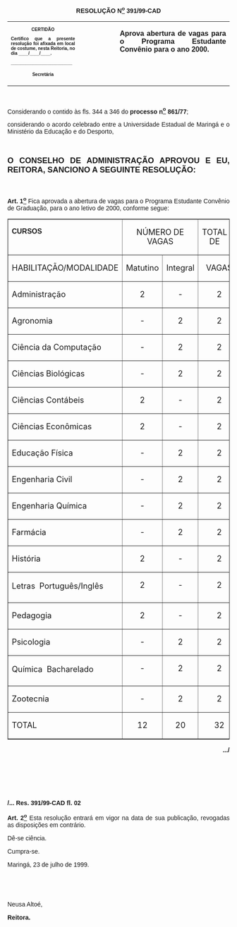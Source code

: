<BODY>

<B><FONT FACE="Arial"><P ALIGN="CENTER"></P>
<P ALIGN="CENTER">&nbsp;</P>
<P ALIGN="CENTER">RESOLU&Ccedil;&Atilde;O  N<U><SUP>o</U></SUP> 391/99-CAD</P>
<P ALIGN="JUSTIFY"></P></B></FONT>
<TABLE CELLSPACING=0 BORDER=0 CELLPADDING=7 WIDTH=621>
<TR><TD WIDTH="32%" VALIGN="TOP">
<B><FONT FACE="Arial" SIZE=1><P ALIGN="CENTER">CERTID&Atilde;O</P>
<P ALIGN="JUSTIFY">   Certifico que a presente resolu&ccedil;&atilde;o foi afixada em local de costume, nesta Reitoria, no dia ____/____/____.</P>
<P ALIGN="JUSTIFY"></P>
<P ALIGN="JUSTIFY">_________________________</P>
<P ALIGN="CENTER">Secret&aacute;ria</B></FONT></TD>
<TD WIDTH="17%" VALIGN="TOP">&nbsp;</TD>
<TD WIDTH="52%" VALIGN="TOP">
<B><FONT FACE="Arial"><P ALIGN="JUSTIFY">Aprova abertura de vagas para o Programa Estudante Conv&ecirc;nio para o ano 2000.</B></FONT></TD>
</TR>
</TABLE>

<FONT FACE="Arial"><P ALIGN="JUSTIFY"></P>
<P ALIGN="JUSTIFY">&nbsp;</P>
<P ALIGN="JUSTIFY">&#9;Considerando o contido &agrave;s fls. 344 a 346 do <B>processo n<U><SUP>o</U></SUP> 861/77</B>;</P>
<P ALIGN="JUSTIFY">&#9;considerando o acordo celebrado entre a Universidade Estadual de Maring&aacute; e o Minist&eacute;rio da Educa&ccedil;&atilde;o e do Desporto,</P>
<P ALIGN="JUSTIFY"></P>
<B><P ALIGN="JUSTIFY">&nbsp;</P>
</FONT><FONT FACE="Arial" SIZE=4><P ALIGN="JUSTIFY">O CONSELHO DE ADMINISTRA&Ccedil;&Atilde;O APROVOU E EU, REITORA, SANCIONO A SEGUINTE RESOLU&Ccedil;&Atilde;O:</P>
</FONT><FONT FACE="Arial"><P ALIGN="JUSTIFY"></P>
<P ALIGN="JUSTIFY">&nbsp;</P>
</B><P ALIGN="JUSTIFY">&#9;<B>Art. 1<U><SUP>o</B></U></SUP> Fica aprovada a abertura de vagas para o Programa Estudante Conv&ecirc;nio de Gradua&ccedil;&atilde;o, para o ano letivo de 2000, conforme segue:</P>
<P ALIGN="JUSTIFY"></P></FONT>
<TABLE BORDER CELLSPACING=1 CELLPADDING=4 WIDTH=721>
<TR><TD WIDTH="35%" VALIGN="TOP">
<B><FONT FACE="Arial"><P ALIGN="JUSTIFY">CURSOS</B></FONT></TD>
<TD WIDTH="37%" VALIGN="TOP" COLSPAN=2>
<FONT SIZE=4><P ALIGN="CENTER">N&Uacute;MERO DE VAGAS</FONT></TD>
<TD WIDTH="15%" VALIGN="TOP">
<FONT SIZE=4><P ALIGN="CENTER">TOTAL DE</FONT></TD>
<TD WIDTH="13%" VALIGN="TOP">&nbsp;</TD>
</TR>
<TR><TD WIDTH="35%" VALIGN="TOP">
<FONT SIZE=4><P ALIGN="CENTER">HABILITA&Ccedil;&Atilde;O/MODALIDADE</FONT></TD>
<TD WIDTH="22%" VALIGN="TOP">
<FONT SIZE=4><P ALIGN="CENTER">Matutino</FONT></TD>
<TD WIDTH="15%" VALIGN="TOP">
<FONT SIZE=4><P ALIGN="CENTER">Integral</FONT></TD>
<TD WIDTH="29%" VALIGN="TOP" COLSPAN=2>
<FONT SIZE=4><P ALIGN="CENTER">VAGAS</FONT></TD>
</TR>
<TR><TD WIDTH="35%" VALIGN="TOP">
<FONT SIZE=4><P ALIGN="JUSTIFY">Administra&ccedil;&atilde;o</FONT></TD>
<TD WIDTH="22%" VALIGN="TOP">
<FONT SIZE=4><P ALIGN="CENTER">2</FONT></TD>
<TD WIDTH="15%" VALIGN="TOP">
<FONT SIZE=4><P ALIGN="CENTER">-</FONT></TD>
<TD WIDTH="29%" VALIGN="TOP" COLSPAN=2>
<FONT SIZE=4><P ALIGN="CENTER">2</FONT></TD>
</TR>
<TR><TD WIDTH="35%" VALIGN="TOP">
<FONT SIZE=4><P ALIGN="JUSTIFY">Agronomia</FONT></TD>
<TD WIDTH="22%" VALIGN="TOP">
<FONT SIZE=4><P ALIGN="CENTER">-</FONT></TD>
<TD WIDTH="15%" VALIGN="TOP">
<FONT SIZE=4><P ALIGN="CENTER">2</FONT></TD>
<TD WIDTH="29%" VALIGN="TOP" COLSPAN=2>
<FONT SIZE=4><P ALIGN="CENTER">2</FONT></TD>
</TR>
<TR><TD WIDTH="35%" VALIGN="TOP">
<FONT SIZE=4><P ALIGN="JUSTIFY">Ci&ecirc;ncia da Computa&ccedil;&atilde;o</FONT></TD>
<TD WIDTH="22%" VALIGN="TOP">
<FONT SIZE=4><P ALIGN="CENTER">-</FONT></TD>
<TD WIDTH="15%" VALIGN="TOP">
<FONT SIZE=4><P ALIGN="CENTER">2</FONT></TD>
<TD WIDTH="29%" VALIGN="TOP" COLSPAN=2>
<FONT SIZE=4><P ALIGN="CENTER">2</FONT></TD>
</TR>
<TR><TD WIDTH="35%" VALIGN="TOP">
<FONT SIZE=4><P ALIGN="JUSTIFY">Ci&ecirc;ncias Biol&oacute;gicas</FONT></TD>
<TD WIDTH="22%" VALIGN="TOP">
<FONT SIZE=4><P ALIGN="CENTER">-</FONT></TD>
<TD WIDTH="15%" VALIGN="TOP">
<FONT SIZE=4><P ALIGN="CENTER">2</FONT></TD>
<TD WIDTH="29%" VALIGN="TOP" COLSPAN=2>
<FONT SIZE=4><P ALIGN="CENTER">2</FONT></TD>
</TR>
<TR><TD WIDTH="35%" VALIGN="TOP">
<FONT SIZE=4><P ALIGN="JUSTIFY">Ci&ecirc;ncias Cont&aacute;beis</FONT></TD>
<TD WIDTH="22%" VALIGN="TOP">
<FONT SIZE=4><P ALIGN="CENTER">2</FONT></TD>
<TD WIDTH="15%" VALIGN="TOP">
<FONT SIZE=4><P ALIGN="CENTER">-</FONT></TD>
<TD WIDTH="29%" VALIGN="TOP" COLSPAN=2>
<FONT SIZE=4><P ALIGN="CENTER">2</FONT></TD>
</TR>
<TR><TD WIDTH="35%" VALIGN="TOP">
<FONT SIZE=4><P ALIGN="JUSTIFY">Ci&ecirc;ncias Econ&ocirc;micas</FONT></TD>
<TD WIDTH="22%" VALIGN="TOP">
<FONT SIZE=4><P ALIGN="CENTER">2</FONT></TD>
<TD WIDTH="15%" VALIGN="TOP">
<FONT SIZE=4><P ALIGN="CENTER">-</FONT></TD>
<TD WIDTH="29%" VALIGN="TOP" COLSPAN=2>
<FONT SIZE=4><P ALIGN="CENTER">2</FONT></TD>
</TR>
<TR><TD WIDTH="35%" VALIGN="TOP">
<FONT SIZE=4><P ALIGN="JUSTIFY">Educa&ccedil;&atilde;o F&iacute;sica</FONT></TD>
<TD WIDTH="22%" VALIGN="TOP">
<FONT SIZE=4><P ALIGN="CENTER">-</FONT></TD>
<TD WIDTH="15%" VALIGN="TOP">
<FONT SIZE=4><P ALIGN="CENTER">2</FONT></TD>
<TD WIDTH="29%" VALIGN="TOP" COLSPAN=2>
<FONT SIZE=4><P ALIGN="CENTER">2</FONT></TD>
</TR>
<TR><TD WIDTH="35%" VALIGN="TOP">
<FONT SIZE=4><P ALIGN="JUSTIFY">Engenharia Civil</FONT></TD>
<TD WIDTH="22%" VALIGN="TOP">
<FONT SIZE=4><P ALIGN="CENTER">-</FONT></TD>
<TD WIDTH="15%" VALIGN="TOP">
<FONT SIZE=4><P ALIGN="CENTER">2</FONT></TD>
<TD WIDTH="29%" VALIGN="TOP" COLSPAN=2>
<FONT SIZE=4><P ALIGN="CENTER">2</FONT></TD>
</TR>
<TR><TD WIDTH="35%" VALIGN="TOP">
<FONT SIZE=4><P ALIGN="JUSTIFY">Engenharia Qu&iacute;mica</FONT></TD>
<TD WIDTH="22%" VALIGN="TOP">
<FONT SIZE=4><P ALIGN="CENTER">-</FONT></TD>
<TD WIDTH="15%" VALIGN="TOP">
<FONT SIZE=4><P ALIGN="CENTER">2</FONT></TD>
<TD WIDTH="29%" VALIGN="TOP" COLSPAN=2>
<FONT SIZE=4><P ALIGN="CENTER">2</FONT></TD>
</TR>
<TR><TD WIDTH="35%" VALIGN="TOP">
<FONT SIZE=4><P ALIGN="JUSTIFY">Farm&aacute;cia</FONT></TD>
<TD WIDTH="22%" VALIGN="TOP">
<FONT SIZE=4><P ALIGN="CENTER">-</FONT></TD>
<TD WIDTH="15%" VALIGN="TOP">
<FONT SIZE=4><P ALIGN="CENTER">2</FONT></TD>
<TD WIDTH="29%" VALIGN="TOP" COLSPAN=2>
<FONT SIZE=4><P ALIGN="CENTER">2</FONT></TD>
</TR>
<TR><TD WIDTH="35%" VALIGN="TOP">
<FONT SIZE=4><P ALIGN="JUSTIFY">Hist&oacute;ria</FONT></TD>
<TD WIDTH="22%" VALIGN="TOP">
<FONT SIZE=4><P ALIGN="CENTER">2</FONT></TD>
<TD WIDTH="15%" VALIGN="TOP">
<FONT SIZE=4><P ALIGN="CENTER">-</FONT></TD>
<TD WIDTH="29%" VALIGN="TOP" COLSPAN=2>
<FONT SIZE=4><P ALIGN="CENTER">2</FONT></TD>
</TR>
<TR><TD WIDTH="35%" VALIGN="TOP">
<FONT SIZE=4><P ALIGN="JUSTIFY">Letras  Portugu&ecirc;s/Ingl&ecirc;s</FONT></TD>
<TD WIDTH="22%" VALIGN="TOP">
<FONT SIZE=4><P ALIGN="CENTER">2</FONT></TD>
<TD WIDTH="15%" VALIGN="TOP">
<FONT SIZE=4><P ALIGN="CENTER">-</FONT></TD>
<TD WIDTH="29%" VALIGN="TOP" COLSPAN=2>
<FONT SIZE=4><P ALIGN="CENTER">2</FONT></TD>
</TR>
<TR><TD WIDTH="35%" VALIGN="TOP">
<FONT SIZE=4><P ALIGN="JUSTIFY">Pedagogia</FONT></TD>
<TD WIDTH="22%" VALIGN="TOP">
<FONT SIZE=4><P ALIGN="CENTER">2</FONT></TD>
<TD WIDTH="15%" VALIGN="TOP">
<FONT SIZE=4><P ALIGN="CENTER">-</FONT></TD>
<TD WIDTH="29%" VALIGN="TOP" COLSPAN=2>
<FONT SIZE=4><P ALIGN="CENTER">2</FONT></TD>
</TR>
<TR><TD WIDTH="35%" VALIGN="TOP">
<FONT SIZE=4><P ALIGN="JUSTIFY">Psicologia</FONT></TD>
<TD WIDTH="22%" VALIGN="TOP">
<FONT SIZE=4><P ALIGN="CENTER">-</FONT></TD>
<TD WIDTH="15%" VALIGN="TOP">
<FONT SIZE=4><P ALIGN="CENTER">2</FONT></TD>
<TD WIDTH="29%" VALIGN="TOP" COLSPAN=2>
<FONT SIZE=4><P ALIGN="CENTER">2</FONT></TD>
</TR>
<TR><TD WIDTH="35%" VALIGN="TOP">
<FONT SIZE=4><P ALIGN="JUSTIFY">Qu&iacute;mica  Bacharelado</FONT></TD>
<TD WIDTH="22%" VALIGN="TOP">
<FONT SIZE=4><P ALIGN="CENTER">-</FONT></TD>
<TD WIDTH="15%" VALIGN="TOP">
<FONT SIZE=4><P ALIGN="CENTER">2</FONT></TD>
<TD WIDTH="29%" VALIGN="TOP" COLSPAN=2>
<FONT SIZE=4><P ALIGN="CENTER">2</FONT></TD>
</TR>
<TR><TD WIDTH="35%" VALIGN="TOP">
<FONT SIZE=4><P ALIGN="JUSTIFY">Zootecnia</FONT></TD>
<TD WIDTH="22%" VALIGN="TOP">
<FONT SIZE=4><P ALIGN="CENTER">-</FONT></TD>
<TD WIDTH="15%" VALIGN="TOP">
<FONT SIZE=4><P ALIGN="CENTER">2</FONT></TD>
<TD WIDTH="29%" VALIGN="TOP" COLSPAN=2>
<FONT SIZE=4><P ALIGN="CENTER">2</FONT></TD>
</TR>
<TR><TD WIDTH="35%" VALIGN="TOP">
<FONT SIZE=4><P ALIGN="JUSTIFY">TOTAL</FONT></TD>
<TD WIDTH="22%" VALIGN="TOP">
<FONT SIZE=4><P ALIGN="CENTER">12</FONT></TD>
<TD WIDTH="15%" VALIGN="TOP">
<FONT SIZE=4><P ALIGN="CENTER">20</FONT></TD>
<TD WIDTH="29%" VALIGN="TOP" COLSPAN=2>
<FONT SIZE=4><P ALIGN="CENTER">32</FONT></TD>
</TR>
</TABLE>

<B><FONT FACE="Arial"><P ALIGN="JUSTIFY"></P>
<P ALIGN="RIGHT">.../</P>
<P ALIGN="JUSTIFY"></P>
<P ALIGN="JUSTIFY">&nbsp;</P>
<P ALIGN="JUSTIFY">&nbsp;</P>
<P ALIGN="JUSTIFY">&nbsp;</P>
<P ALIGN="JUSTIFY">/... Res. 391/99-CAD&#9;&#9;&#9;&#9;&#9;&#9;&#9;&#9;&#9;   fl. 02</P>
<P ALIGN="JUSTIFY"></P>
<P ALIGN="JUSTIFY">&#9;Art. 2<U><SUP>o</U></SUP> </B>Esta resolu&ccedil;&atilde;o entrar&aacute; em vigor na data de sua publica&ccedil;&atilde;o, revogadas as disposi&ccedil;&otilde;es em contr&aacute;rio.</P>
<P ALIGN="JUSTIFY">&#9;D&ecirc;-se ci&ecirc;ncia.</P>
<P ALIGN="JUSTIFY">&#9;Cumpra-se.</P>
<P ALIGN="JUSTIFY"></P>
<P ALIGN="JUSTIFY">&#9;&#9;&#9;&#9;&#9;&#9;Maring&aacute;, 23 de julho de 1999.</P>
<P ALIGN="JUSTIFY"></P>
<P ALIGN="JUSTIFY">&nbsp;</P>
<P ALIGN="JUSTIFY">&nbsp;</P>
<P ALIGN="JUSTIFY">&#9;&#9;&#9;&#9;&#9;&#9;Neusa Alto&eacute;,</P>
<P ALIGN="JUSTIFY">&#9;&#9;&#9;&#9;&#9;&#9;<B>Reitora.</P>
</B></FONT><FONT SIZE=2><P ALIGN="JUSTIFY"></P></FONT></BODY>
